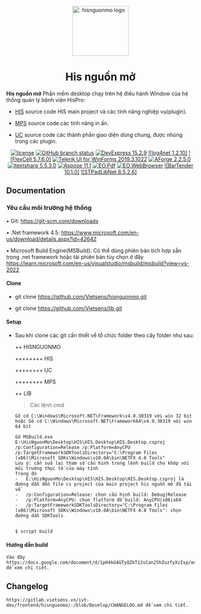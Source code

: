 <!-- markdownlint-disable-next-line -->
<p align="center">
  <a href="https://nguonmo.benhvienthongminh.vn/ords/f?p=106:1:9302229919244:::::" rel="noopener" target="_blank"><img width="150" height="133" src="https://nguonmo.benhvienthongminh.vn/i/apex_ui/img/favicons/hispro/hispro-180.png" alt="hisnguonmo logo"></a>
</p>

<h1 align="center">His nguồn mở</h1>

**His nguồn mở** Phần mềm desktop chạy trên hệ điều hành Window của hệ thống quản lý bệnh viện HisPro:

- [HIS](https://github.com/Vietsens/hisnguonmo/tree/Develop/HIS) source code HIS main project và các tính năng nghiệp vụ(plugin).

- [MPS](https://github.com/Vietsens/hisnguonmo/tree/Develop/MPS) source code các tính năng in ấn.

- [UC](https://github.com/Vietsens/hisnguonmo/tree/Develop/UC) source code các thành phần giao diện dùng chung, được nhúng trong các plugin.

<div align="center">

[![license](https://img.shields.io/badge/license-MIT-blue.svg)](https://github.com/Vietsens/hisnguonmo/blob/Develop/LICENSE)
[![GitHub branch status](https://img.shields.io/github/checks-status/mui/material-ui/HEAD)](https://github.com/mui/material-ui/commits/HEAD/)
[![DevExpress 15.2.9](https://www.devexpress.com/Content/Core/favicon.ico)](https://www.devexpress.com/)
[![log4net 1.2.10]](https://www.nuget.org/packages/log4net/1.2.10)
[![FlexCell 5.7.6.0]](https://www.tmssoftware.com/site/flexcelnet.asp)
[![Telerik UI for WinForms 2019.3.1022](https://img.shields.io/codecov/c/github/mui/material-ui.svg)](https://www.telerik.com/)
[![AForge 2.2.5.0](https://api.nuget.org/v3-flatcontainer/aforge/2.2.5/icon)](https://www.nuget.org/packages/AForge/2.2.5)
[![itextsharp 5.5.3.0](https://api.nuget.org/v3-flatcontainer/itextsharp/5.5.3/icon)](https://www.nuget.org/packages/iTextSharp/5.5.3)
[![Aspose 11.1](https://www.nuget.org/Content/gallery/img/default-package-icon-256x256.png)](https://www.nuget.org/packages/Aspose.Words/11.1.0)
[![EO.Pdf](https://api.nuget.org/v3-flatcontainer/eo.pdf/20.3.34/icon)](https://www.nuget.org/packages/EO.Pdf/20.3.34)
[![EO.WebBrowser](https://api.nuget.org/v3-flatcontainer/eo.pdf/20.3.34/icon)](https://www.nuget.org/packages/EO.WebBrowser/20.3.34)
[![BarTender 10.1.0]]()
[![STPadLibNet 8.5.2.6]](https://en.signotec.com/portal/seiten/signopad-api-device-api--900000170-10002.html)

</div>



## Documentation

### Yêu cầu môi trường hệ thống
•	Git: https://git-scm.com/downloads

•	.Net framework 4.5:  https://www.microsoft.com/en-us/download/details.aspx?id=42642

•	Microsoft Build Engine(MSBuild): Có thể dùng phiên bản tích hợp sẵn trong .net framework 
	hoặc tải phiên bản tùy chọn ở đây https://learn.microsoft.com/en-us/visualstudio/msbuild/msbuild?view=vs-2022

#### Clone

- git clone https://github.com/Vietsens/hisnguonmo.git

- git clone https://github.com/Vietsens/lib.git


#### Setup

- Sau khi clone các git cần thiết về tổ chức folder theo cây folder như sau:

	++ HISNGUONMO
	
	++++++++ HIS
	
	++++++++ UC
	
	++++++++ MPS
	
	++ LIB
	
  > Các lệnh cmd
	```shell
	Gõ cd C:\Windows\Microsoft.NET\Framework\v4.0.30319 với win 32 bit
	hoặc Gõ cd C:\Windows\Microsoft.NET\Framework64\v4.0.30319 với win 64 bit
  
	Gõ MSBuild.exe E:\HisNguonMo\Desktop\HIS\HIS.Desktop\HIS.Desktop.csproj /p:Configuration=Release /p:Platform=AnyCPU /p:TargetFrameworkSDKToolsDirectory="C:\Program Files (x86)\Microsoft SDKs\Windows\v10.0A\bin\NETFX 4.8 Tools" 
	Lưu ý: cần sửa lại tham số cấu hình trong lệnh build cho khớp với môi trường thực tế của máy tính
	Trong đó
	-	E:\HisNguonMo\Desktop\HIS\HIS.Desktop\HIS.Desktop.csproj là đường dẫn đến file cs project của main project his nguồn mở đã tải về
	-	/p:Configuration=Release: chọn cấu hình build: Debug|Release
	-	/p:Platform=AnyCPU: chọn flatform để build: AnyCPU|x86|x64
	-	/p:TargetFrameworkSDKToolsDirectory="C:\Program Files (x86)\Microsoft SDKs\Windows\v10.0A\bin\NETFX 4.8 Tools": chọn đường dẫn SDKTools


  $ script build
  ```  
#### Hướng dẫn build

	Vào đây https://docs.google.com/document/d/1pH4kG4GTyQZkT12sCan25hZuzfyXzIsp/edit để xem chi tiết.

## Changelog

	https://gitlab.vietsens.vn/ivt-dev/frontend/hisnguonmo/-/blob/Develop/CHANGELOG.md để xem chi tiết.
